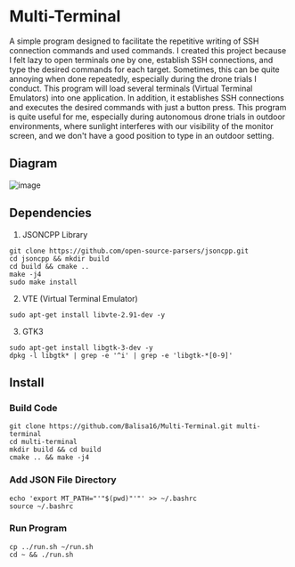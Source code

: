# Multi-Terminal
A simple program designed to facilitate the repetitive writing of SSH connection commands and used commands. I created this project because I felt lazy to open terminals one by one, establish SSH connections, and type the desired commands for each target. Sometimes, this can be quite annoying when done repeatedly, especially during the drone trials I conduct. This program will load several terminals (Virtual Terminal Emulators) into one application. In addition, it establishes SSH connections and executes the desired commands with just a button press. This program is quite useful for me, especially during autonomous drone trials in outdoor environments, where sunlight interferes with our visibility of the monitor screen, and we don't have a good position to type in an outdoor setting.

## Diagram
![image](https://github.com/Balisa16/Multi-Terminal/assets/69964801/6818b24f-7002-4ee1-9253-d1f1697346af)

## Dependencies
1. JSONCPP Library
```
git clone https://github.com/open-source-parsers/jsoncpp.git
cd jsoncpp && mkdir build
cd build && cmake ..
make -j4
sudo make install
```
2. VTE (Virtual Terminal Emulator)
```
sudo apt-get install libvte-2.91-dev -y
```
3. GTK3
```
sudo apt-get install libgtk-3-dev -y
dpkg -l libgtk* | grep -e '^i' | grep -e 'libgtk-*[0-9]'
```
## Install
### Build Code
```
git clone https://github.com/Balisa16/Multi-Terminal.git multi-terminal
cd multi-terminal
mkdir build && cd build
cmake .. && make -j4
```
### Add JSON File Directory
```
echo 'export MT_PATH="'"$(pwd)"'"' >> ~/.bashrc
source ~/.bashrc
```
### Run Program
```
cp ../run.sh ~/run.sh
cd ~ && ./run.sh
```
